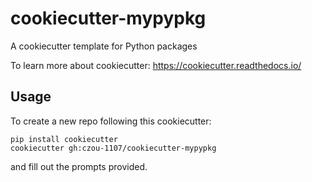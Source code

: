 # cookiecutter-mypypkg
A cookiecutter template for Python packages

To learn more about cookiecutter: https://cookiecutter.readthedocs.io/

## Usage
To create a new repo following this cookiecutter:

```
pip install cookiecutter
cookiecutter gh:czou-1107/cookiecutter-mypypkg
```

and fill out the prompts provided.